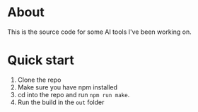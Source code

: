# About
This is the source code for some AI tools I've been working on. 

# Quick start
1. Clone the repo
2. Make sure you have npm installed
3. cd into the repo and run `npm run make`.
4. Run the build in the `out` folder